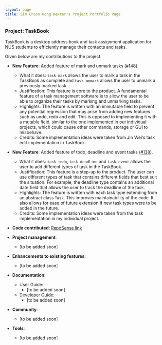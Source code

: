 ```yaml
---
layout: page
title: Sim Choon Hong Dexter's Project Portfolio Page
---
```


### Project: TaskBook

TaskBook is a desktop address book and task assignment application for NUS students to efficiently manage their contacts and tasks.

Given below are my contributions to the project.

* **New Feature**: Added feature of mark and unmark tasks ([#148](https://github.com/AY2223S1-CS2103T-T13-4/tp/pull/148)).
    * What it does: `task mark` allows the user to mark a task in the TaskBook as complete and `task unmark` allows the user to unmark a previously marked task.
    * Justification: This feature is core to the product. A fundamental feature of a task management software is to allow the user to be able to organize their tasks by marking and unmarking tasks.
    * Highlights: The feature is written with an immutable field to prevent any potential regression that may arise from adding new features such as undo, redo and edit. This is opposed to implementing it with a mutable field, similar to the one implemented in our individual projects, which could cause other commands, storage or GUI to misbehave.
    * Credits: Some implementation ideas were taken from Jin Wei's task edit implementation in TaskBook.

* **New Feature**: Added feature of todo, deadline and event tasks ([#138](https://github.com/AY2223S1-CS2103T-T13-4/tp/pull/138)).
    * What it does: `task todo`, `task deadline` and `task event` allows the user to add different types of task in the TaskBook.
    * Justification: This feature is a step-up to the product. The user can use different types of task that contains different fields that best suit the situation. For example, the deadline type contains an additional date field that allows the user to track the deadline of the task.
    * Highlights: The feature is written with each task type extending from an abstract class `Task`. This improves maintainability of the code. It also allows for ease of future extension if new task types were to be added in the future.
    * Credits: Some implementation ideas were taken from the task implementation in my individual project.

* **Code contributed**: [RepoSense link](https://nus-cs2103-ay2223s1.github.io/tp-dashboard/?search=dexter-sim&breakdown=true)

* **Project management**:
    * [to be added soon]

* **Enhancements to existing features**:
    * [to be added soon]

* **Documentation**:
    * User Guide:
        * [to be added soon]
    * Developer Guide:
        * [to be added soon]

* **Community**:
    * [to be added soon]

* **Tools**:
    * [to be added soon]
